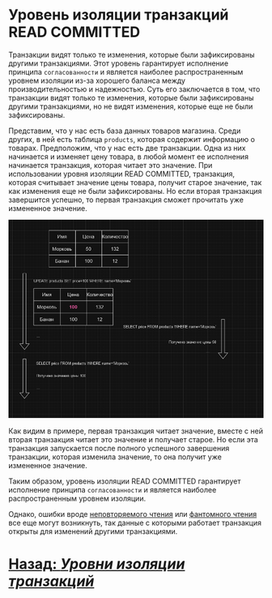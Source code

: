 # Уровень изоляции транзакций READ COMMITTED

Транзакции видят только те изменения, которые были зафиксированы другими транзакциями. Этот уровень гарантирует 
исполнение принципа `согласованности` и является наиболее распространенным уровнем изоляции из-за
хорошего баланса между производительностью и надежностью. Суть его заключается в том, что транзакции видят только
те изменения, которые были зафиксированы другими транзакциями, но не видят изменения, которые еще не были зафиксированы.

Представим, что у нас есть база данных товаров магазина. Среди других, в ней есть таблица `products`, которая содержит
информацию о товарах. Предположим, что у нас есть две транзакции. Одна из них начинается и изменяет цену товара,
в любой момент ее исполнения начинается транзакция, которая читает это значение. При использовании уровня изоляции 
READ COMMITTED, транзакция, которая считывает значение цены товара, получит старое значение, так как изменения еще не
были зафиксированы. Но если вторая транзакция завершится успешно, то первая транзакция сможет прочитать уже измененное
значение.

![read committed](../../../src/transactions/read-committed.png)

Как видим в примере, первая транзакция читает значение, вместе с ней вторая транзакция читает это значение и получает
старое. Но если эта транзакция запускается после полного успешного завершения транзакции, которая изменила значение,
то она получит уже измененное значение.

Таким образом, уровень изоляции READ COMMITTED гарантирует исполнение принципа `согласованности` и является наиболее
распространенным уровнем изоляции.

Однако, ошибки вроде
[неповторяемого чтения](../problems/non-repeatable-reads.md)
или [фантомного чтения](../problems/phantom-reads.md)
все еще могут возникнуть, так данные с которыми работает транзакция открыты для изменений другими транзакциями.

# [**Назад**: *Уровни изоляции транзакций*](../principles/isolation.md)